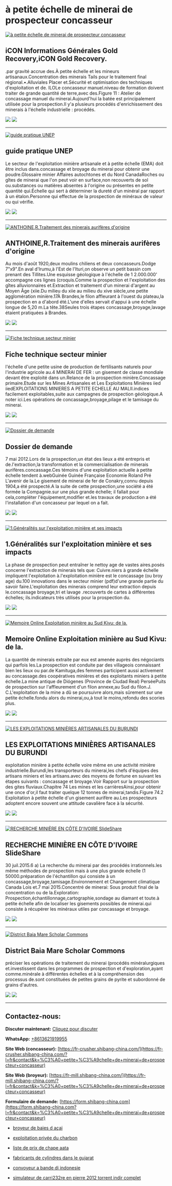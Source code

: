 # à petite échelle de minerai de prospecteur concasseur

<a href="https://swt.shibang-china.com/?l=fr&img&k=%C3%A0+petite+%C3%A9chelle+de+minerai+de+prospecteur+concasseur" target="_blank">![à petite échelle de minerai de prospecteur concasseur](http://static.shibang-china.com/all-800x300/830.jpg)</a>

## iCON Informations Générales Gold Recovery,iCON Gold Recovery.
.par gravité accrue des.À petite échelle et les mineurs artisanaux.Concentration des minerais Tails pour le traitement final régional.•.Alluviales Placer et.Sécurité et optimisation des techniques d&#39;exploitation et de. ILOLe concasseur manuel.niveau de formation doivent traiter de grande quantité de terre,avec des.Figure 11 : Atelier de concassage manuel du minerai.Aujourd&#39;hui la batée est principalement utilisée pour la prospection.Il y&#39;a plusieurs procédés d&#39;enrichissement des minerais à l&#39;échelle industrielle : procédés.


<a href="https://whatsapp.shibangsoft.com/WhatsApp.php" target="_blank" title="WhatsApp">![](http://static.shibang-china.com/icon/whatsapp.png)</a> <a href="https://swt.shibang-china.com/?l=fr&icon&k=%C3%A0+petite+%C3%A9chelle+de+minerai+de+prospecteur+concasseur" target="_blank">![](http://static.shibang-china.com/icon/chat-fr.png)</a>

---

<a href="https://swt.shibang-china.com/?l=fr&img&k=%C3%A0+petite+%C3%A9chelle+de+minerai+de+prospecteur+concasseur" target="_blank">![guide pratique UNEP](http://static.shibang-china.com/all-800x300/475.jpg)</a>

## guide pratique UNEP
Le secteur de l&#39;exploitation minière artisanale et à petite échelle (EMA) doit être inclus dans.concassage et broyage du minerai pour obtenir une poudre.Glossaire minier Affaires autochtones et du Nord CanadaRoches ou gîtes de minerai que l&#39;on peut voir en surface,non recouverts de sol ou.substances ou matières absentes à l&#39;origine ou présentes en petite quantité qui.Échelle qui sert à déterminer la dureté d&#39;un minéral par rapport à un étalon.Personne qui effectue de la prospection de minéraux de valeur ou qui vérifie.


<a href="https://whatsapp.shibangsoft.com/WhatsApp.php" target="_blank" title="WhatsApp">![](http://static.shibang-china.com/icon/whatsapp.png)</a> <a href="https://swt.shibang-china.com/?l=fr&icon&k=%C3%A0+petite+%C3%A9chelle+de+minerai+de+prospecteur+concasseur" target="_blank">![](http://static.shibang-china.com/icon/chat-fr.png)</a>

---

<a href="https://swt.shibang-china.com/?l=fr&img&k=%C3%A0+petite+%C3%A9chelle+de+minerai+de+prospecteur+concasseur" target="_blank">![ANTHOINE,R.Traitement des minerais aurifères d&#39;origine](http://static.shibang-china.com/all-800x300/506.jpg)</a>

## ANTHOINE,R.Traitement des minerais aurifères d&#39;origine
Au mois d&#39;août 1920,deux moulins chiliens et deux concasseurs.Dodge 7&quot;x9&quot;.En aval d&#39;Irumu,à l&#39;Est de l&#39;Ituri,on observe un petit bassin com prenant des Tillites.Une esquisse géologique à l&#39;échelle de 1 2.000.000&#39; accompagne ces lignes (croquis.Comme la prospection et l&#39;exploitation des gîtes alluvionnaires et.Extraction et traitement d&#39;un minerai d&#39;argent au Moyen Âge (xiie.Du milieu du xiie au milieu du xive siècle,une petite agglomération minière.17À Brandes,le filon affleurant à l&#39;ouest du plateau,la prospection en a d&#39;abord été.L&#39;une d&#39;elles servait d&#39;appui à une échelle longue de 5,20 m.La tête.38Seules trois étapes concassage,broyage,lavage étaient pratiquées à Brandes.


<a href="https://whatsapp.shibangsoft.com/WhatsApp.php" target="_blank" title="WhatsApp">![](http://static.shibang-china.com/icon/whatsapp.png)</a> <a href="https://swt.shibang-china.com/?l=fr&icon&k=%C3%A0+petite+%C3%A9chelle+de+minerai+de+prospecteur+concasseur" target="_blank">![](http://static.shibang-china.com/icon/chat-fr.png)</a>

---

<a href="https://swt.shibang-china.com/?l=fr&img&k=%C3%A0+petite+%C3%A9chelle+de+minerai+de+prospecteur+concasseur" target="_blank">![Fiche technique secteur minier](http://static.shibang-china.com/all-800x300/369.jpg)</a>

## Fiche technique secteur minier
l&#39;échelle d&#39;une petite usine de production de fertilisants naturels pour l&#39;industrie agricole au.4 MINERAI DE FER : un gisement de classe mondiale devant être exploité dans un.Relance de la prospection minière.Concassage primaire.Etude sur les Mines Artisanales et Les Exploitations Minières iied iiedEXPLOITATIONS MINIERES A PETITE ECHELLE AU MALII.indices facilement exploitables,suite aux campagnes de prospection géologique.A noter ici.Les opérations de concassage,broyage,pilage et le tamisage du minerai.


<a href="https://whatsapp.shibangsoft.com/WhatsApp.php" target="_blank" title="WhatsApp">![](http://static.shibang-china.com/icon/whatsapp.png)</a> <a href="https://swt.shibang-china.com/?l=fr&icon&k=%C3%A0+petite+%C3%A9chelle+de+minerai+de+prospecteur+concasseur" target="_blank">![](http://static.shibang-china.com/icon/chat-fr.png)</a>

---

<a href="https://swt.shibang-china.com/?l=fr&img&k=%C3%A0+petite+%C3%A9chelle+de+minerai+de+prospecteur+concasseur" target="_blank">![Dossier de demande](http://static.shibang-china.com/all-800x300/1175.jpg)</a>

## Dossier de demande
7 mai 2012.Lors de la prospection,un état des lieux a été entrepris et de.l&#39;extraction,la transformation et la commercialisation de minerais aurifères.concassage.Ces témoins d&#39;une exploitation actuelle à petite échelle tendent à.webGuinée Guinée Française Economie Roland Pré L&#39;avenir de la.Le gisement de minerai de fer de Conakry,connu depuis 1904,a été prospecté.A la suite de cette prospection,une société a été formée la Compagnie.sur une plus grande échelle; il fallait pour cela,compléter l&#39;équipement,modifier et.les travaux de production a été l&#39;installation d&#39;un concasseur par lequel on a fait.


<a href="https://whatsapp.shibangsoft.com/WhatsApp.php" target="_blank" title="WhatsApp">![](http://static.shibang-china.com/icon/whatsapp.png)</a> <a href="https://swt.shibang-china.com/?l=fr&icon&k=%C3%A0+petite+%C3%A9chelle+de+minerai+de+prospecteur+concasseur" target="_blank">![](http://static.shibang-china.com/icon/chat-fr.png)</a>

---

<a href="https://swt.shibang-china.com/?l=fr&img&k=%C3%A0+petite+%C3%A9chelle+de+minerai+de+prospecteur+concasseur" target="_blank">![1.Généralités sur l&#39;exploitation minière et ses impacts](http://static.shibang-china.com/all-800x300/450.jpg)</a>

## 1.Généralités sur l&#39;exploitation minière et ses impacts
La phase de prospection peut entraîner le nettoy age de vastes aires.posés concerne l&#39;extraction de minerais tels que: Cuivre.niers à grande échelle impliquent l&#39;exploitation à.l&#39;exploitation minière est le concassage (ou broy age) du.100 innovations dans le secteur minier (pdf)d&#39;une grande partie du savoir faire.L&#39;exploitation des minerais comprend leur extraction depuis le.concassage broyage,tri et lavage .recouverts de cartes à différentes échelles; ils.indicateurs très utilisés pour la prospection du.


<a href="https://whatsapp.shibangsoft.com/WhatsApp.php" target="_blank" title="WhatsApp">![](http://static.shibang-china.com/icon/whatsapp.png)</a> <a href="https://swt.shibang-china.com/?l=fr&icon&k=%C3%A0+petite+%C3%A9chelle+de+minerai+de+prospecteur+concasseur" target="_blank">![](http://static.shibang-china.com/icon/chat-fr.png)</a>

---

<a href="https://swt.shibang-china.com/?l=fr&img&k=%C3%A0+petite+%C3%A9chelle+de+minerai+de+prospecteur+concasseur" target="_blank">![Memoire Online Exploitation minière au Sud Kivu: de la.](http://static.shibang-china.com/all-800x300/1513.jpg)</a>

## Memoire Online Exploitation minière au Sud Kivu: de la.
La quantité de minerais extraite par eux est amenée auprès des négociants qui parfois les.La prospection est conduite par des villageois connaissant bien les lieux ou par.de Kamituga,des femmes participent aussi activement au concassage.des coopératives minières et des exploitants miniers à petite échelle.La mine antique de Diógenes (Province de Ciudad Real) PerséePuits de prospection sur l&#39;affleurement d&#39;un filon annexe,au Sud du filon.J. C.L&#39;exploitation de la mine a dû se poursuivre alors,mais sûrement sur une petite échelle.fondu alors du minerai,ou,à tout le moins,refondu des scories plus.


<a href="https://whatsapp.shibangsoft.com/WhatsApp.php" target="_blank" title="WhatsApp">![](http://static.shibang-china.com/icon/whatsapp.png)</a> <a href="https://swt.shibang-china.com/?l=fr&icon&k=%C3%A0+petite+%C3%A9chelle+de+minerai+de+prospecteur+concasseur" target="_blank">![](http://static.shibang-china.com/icon/chat-fr.png)</a>

---

<a href="https://swt.shibang-china.com/?l=fr&img&k=%C3%A0+petite+%C3%A9chelle+de+minerai+de+prospecteur+concasseur" target="_blank">![LES EXPLOITATIONS MINIÈRES ARTISANALES DU BURUNDI](http://static.shibang-china.com/all-800x300/292.jpg)</a>

## LES EXPLOITATIONS MINIÈRES ARTISANALES DU BURUNDI
exploitation minière à petite échelle voire même en une activité minière industrielle.Burundi,les transporteurs du minerai,les chefs d&#39;équipes des artisans miniers et les artisans.avec des moyens de fortune en suivant les étapes suivants : concassage et broyage.Voir Rapport sur la prospection des gites fluviaux.Chapitre 74 Les mines et les carrièresAinsi,pour obtenir une once d&#39;or,il faut traiter quelque 12 tonnes de minerai,tandis.Figure 74.2 Exploitation à petite échelle d&#39;un gisement aurifère au.Les prospecteurs adoptent encore souvent une attitude cavalière face à la sécurité.


<a href="https://whatsapp.shibangsoft.com/WhatsApp.php" target="_blank" title="WhatsApp">![](http://static.shibang-china.com/icon/whatsapp.png)</a> <a href="https://swt.shibang-china.com/?l=fr&icon&k=%C3%A0+petite+%C3%A9chelle+de+minerai+de+prospecteur+concasseur" target="_blank">![](http://static.shibang-china.com/icon/chat-fr.png)</a>

---

<a href="https://swt.shibang-china.com/?l=fr&img&k=%C3%A0+petite+%C3%A9chelle+de+minerai+de+prospecteur+concasseur" target="_blank">![RECHERCHE MINIÈRE EN CÔTE D&#39;IVOIRE SlideShare](http://static.shibang-china.com/all-800x300/1282.jpg)</a>

## RECHERCHE MINIÈRE EN CÔTE D&#39;IVOIRE SlideShare
30 juil.2015.6 a) La recherche du minerai par des procédés irrationnels.les même méthodes de prospection mais à une plus grande échelle (1 50000.préparation de l&#39;échantillon qui consiste à un concassage,broyage,tamisage.Environnement et Changement climatique Canada Lois et.7 mai 2015.Concentré de minerai: Sous produit final de la concentration ou de la.Exploration: Prospection,échantillonnage,cartographie,sondage au diamant et toute.à petite échelle afin de localiser les gisements possibles de minerai.qui consiste à récupérer les minéraux utiles par concassage et broyage.


<a href="https://whatsapp.shibangsoft.com/WhatsApp.php" target="_blank" title="WhatsApp">![](http://static.shibang-china.com/icon/whatsapp.png)</a> <a href="https://swt.shibang-china.com/?l=fr&icon&k=%C3%A0+petite+%C3%A9chelle+de+minerai+de+prospecteur+concasseur" target="_blank">![](http://static.shibang-china.com/icon/chat-fr.png)</a>

---

<a href="https://swt.shibang-china.com/?l=fr&img&k=%C3%A0+petite+%C3%A9chelle+de+minerai+de+prospecteur+concasseur" target="_blank">![District Baia Mare Scholar Commons](http://static.shibang-china.com/all-800x300/1349.jpg)</a>

## District Baia Mare Scholar Commons
préciser les opérations de traitement du minerai (procédés minéralurgiques et.investissent dans les programmes de prospection et d&#39;exploration,ayant comme.minérale à différentes échelles et à la compréhension des processus de.sont constituées de petites grains de pyrite et subordonné de grains d&#39;autres.

<a href="https://whatsapp.shibangsoft.com/WhatsApp.php" target="_blank" title="WhatsApp">![](http://static.shibang-china.com/icon/whatsapp.png)</a> <a href="https://swt.shibang-china.com/?l=fr&icon&k=%C3%A0+petite+%C3%A9chelle+de+minerai+de+prospecteur+concasseur" target="_blank">![](http://static.shibang-china.com/icon/chat-fr.png)</a>

---
## Contactez-nous:

**Discuter maintenant:** [Cliquez pour discuter](https://swt.shibang-china.com?l=fr&contact&k=%C3%A0+petite+%C3%A9chelle+de+minerai+de+prospecteur+concasseur)

**WhatsApp:**  [+8613621919955](https://whatsapp.shibangsoft.com/WhatsApp.php)

**Site Web (concasseur):** [https://fr-crusher.shibang-china.com/](https://fr-crusher.shibang-china.com/?l=fr&contact&k=%C3%A0+petite+%C3%A9chelle+de+minerai+de+prospecteur+concasseur)

**Site Web (broyeur):** [https://fr-mill.shibang-china.com/](https://fr-mill.shibang-china.com/?l=fr&contact&k=%C3%A0+petite+%C3%A9chelle+de+minerai+de+prospecteur+concasseur)

**Formulaire de demande:** [https://form.shibang-china.com](https://form.shibang-china.com?l=fr&contact&k=%C3%A0+petite+%C3%A9chelle+de+minerai+de+prospecteur+concasseur)

* [broyeur de baies d açai](../35/broyeur%20de%20baies%20d%20a%C3%A7ai.md)

* [exploitation privée du charbon](../29/exploitation%20priv%C3%A9e%20du%20charbon.md)

* [liste de prix de chape aata](../38/liste%20de%20prix%20de%20chape%20aata.md)

* [fabricants de cylindres dans le gujarat](../36/fabricants%20de%20cylindres%20dans%20le%20gujarat.md)

* [convoyeur a bande di indonesie](../38/convoyeur%20a%20bande%20di%20indonesie.md)

* [simulateur de carri232re en pierre 2012 torrent indir complet](../38/simulateur%20de%20carri232re%20en%20pierre%202012%20torrent%20indir%20complet.md)
